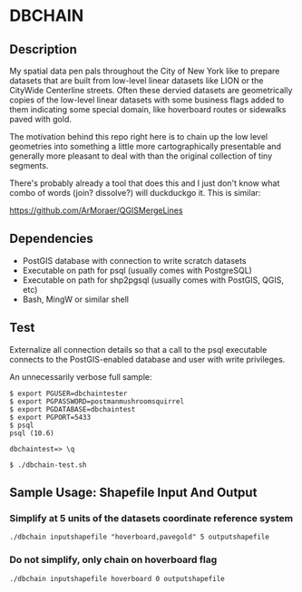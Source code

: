 # DBCHAIN


## Description

My spatial data pen pals throughout the City of New York like to prepare 
datasets that are built from low-level linear datasets like LION or the CityWide 
Centerline streets.  Often these dervied datasets are geometrically copies of 
the low-level linear datasets with some business flags added to them indicating 
some special domain, like hoverboard routes or sidewalks paved with gold.

The motivation behind this repo right here is to chain up the low level 
geometries into something a little more cartographically presentable and 
generally more pleasant to deal with than the original collection of tiny
segments.

There's probably already a tool that does this and I just don't know what combo
of words (join? dissolve?) will duckduckgo it.  This is similar:

https://github.com/ArMoraer/QGISMergeLines



## Dependencies

* PostGIS database with connection to write scratch datasets
* Executable on path for psql (usually comes with PostgreSQL)
* Executable on path for shp2pgsql (usually comes with PostGIS, QGIS, etc)  
* Bash, MingW or similar shell


## Test

Externalize all connection details so that a call to the psql executable 
connects to the PostGIS-enabled database and user with write privileges.

An unnecessarily verbose full sample:

```
$ export PGUSER=dbchaintester
$ export PGPASSWORD=postmanmushroomsquirrel
$ export PGDATABASE=dbchaintest
$ export PGPORT=5433
$ psql
psql (10.6)

dbchaintest=> \q

$ ./dbchain-test.sh
```

## Sample Usage: Shapefile Input And Output

### Simplify at 5 units of the datasets coordinate reference system

```
./dbchain inputshapefile "hoverboard,pavegold" 5 outputshapefile
```

### Do not simplify, only chain on hoverboard flag

```
./dbchain inputshapefile hoverboard 0 outputshapefile
 ```